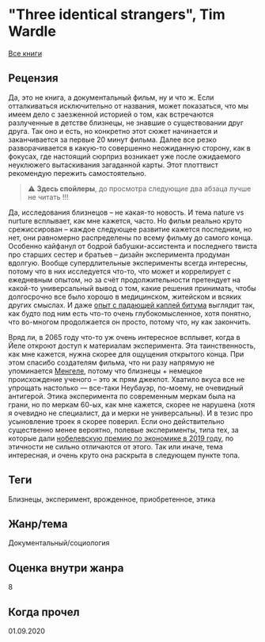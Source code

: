 # "Three identical strangers", Tim Wardle

[Все книги](../README.md)

## Рецензия

Да, это не книга, а документальный фильм, ну и что ж. Если отталкиваться исключительно от названия, может показаться, что мы имеем дело с заезженной историей о том, как встречаются разлученные в детстве близнецы, не знавшие о существовании друг друга. Так оно и есть, но конкретно этот сюжет начинается и заканчивается за первые 20 минут фильма. Далее все резко разворачивается в какую-то совершенно неожиданную сторону, как в фокусах, где настоящий сюрприз возникает уже после ожидаемого неуклюжего вытаскивания загаданной карты. Этот плоттвист рекомендую пережить самостоятельно.

>:warning: **Здесь спойлеры**, до просмотра следующие два абзаца лучше не читать !!!

Да, исследования близнецов – не какая-то новость. И тема nature vs nurture всплывает, как мне кажется, часто. Но фильм реально круто срежиссирован – каждое следующее развитие кажется последним, но нет, они равномерно распределены по всему фильму до самого конца. Особенно кайфанул от бодрой бабушки-ассистента и последнего твиста про старших сестер и братьев – дизайн эксперимента продуман вдолгую. Вообще супердлительные эксперименты всегда интересны, потому что в них исследуется что-то, что может и коррелирует с ежедневным опытом, но за счёт продолжительности претендует на какой-то универсальный вывод о том, какие решения принимать, чтобы долгосрочно все было хорошо в медицинском, житейском и всяких других смыслах. И даже [опыт с падающей каплей битума](https://ru.wikipedia.org/wiki/%D0%9E%D0%BF%D1%8B%D1%82_%D1%81_%D0%BA%D0%B0%D0%BF%D0%B0%D1%8E%D1%89%D0%B8%D0%BC_%D0%BF%D0%B5%D0%BA%D0%BE%D0%BC) выглядит так, как будто под ним есть что-то очень глубокомысленное, хотя понятно, что во-многом продолжается он просто, потому что, ну как закончить.

Вряд ли, в 2065 году что-то уж очень интересное всплывет, когда в Йеле откроют доступ к материалам эксперимента. Эта таинственность, как мне кажется, нужна скорее для ощущения открытого конца. При этом спасибо создателям фильма, что ни разу напрямую не упоминается [Менгеле](https://ru.wikipedia.org/wiki/%D0%9C%D0%B5%D0%BD%D0%B3%D0%B5%D0%BB%D0%B5,_%D0%99%D0%BE%D0%B7%D0%B5%D1%84), потому что близнецы + немецкое происхождение ученого – это ж прям джекпот. Хватило вкуса все не упрощать настолько — все-таки Неубауэр, по-моему, не очевидный антигерой. Этика эксперимента по современным меркам была на грани, но по меркам 60-ых, как мне кажется, скорее не нарушена (хотя я очевидно не специалист, да и мерки не универсальны). И в тезис про усыновление троек я скорее поверил. Если оно действительно существенно менее вероятно, полевые эксперименты, типа тех, за которые дали [нобелевскую премию по экономике в 2019 году](https://www.nobelprize.org/uploads/2019/10/popular-economicsciencesprize2019-2.pdf), по этичности не сильно отличаются от этого. Так или иначе, тема интересная, и очень круто она раскрыта в следующем пункте топа.


## Теги

Близнецы, эксперимент, врожденное, приобретенное, этика

## Жанр/тема

Документальный/социология

## Оценка внутри жанра

8

## Когда прочел

01.09.2020